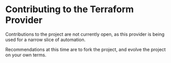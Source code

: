 # Contributing to the Terraform Provider

Contributions to the project are not currently open, as this provider is being used for a narrow slice of automation.

Recommendations at this time are to fork the project, and evolve the project on your own terms. 
